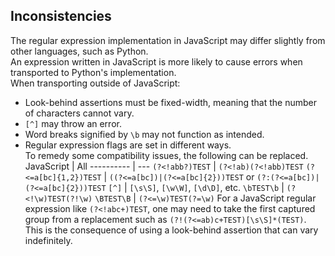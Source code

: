 ## Inconsistencies
The regular expression implementation in JavaScript may differ slightly from other languages, such as Python.  
An expression written in JavaScript is more likely to cause errors when transported to Python's implementation.  
When transporting outside of JavaScript:
* Look-behind assertions must be fixed-width, meaning that the number of characters cannot vary.
* `[^]` may throw an error.
* Word breaks signified by `\b` may not function as intended.
* Regular expression flags are set in different ways.  
To remedy some compatibility issues, the following can be replaced.
JavaScript | All
---------- | ---
`(?<!abb?)TEST` | `(?<!ab)(?<!abb)TEST`
`(?<=a[bc]{1,2})TEST` | `((?<=a[bc])|(?<=a[bc]{2}))TEST` or `(?:(?<=a[bc])|(?<=a[bc]{2}))TEST`
`[^]` | `[\s\S]`, `[\w\W]`, `[\d\D]`, etc.
`\bTEST\b` | `(?<!\w)TEST(?!\w)`
`\BTEST\B` | `(?<=\w)TEST(?=\w)`
For a JavaScript regular expression like `(?<!abc+)TEST`, one may need to take the first captured group from a replacement such as `(?!(?<=ab)c+TEST)[\s\S]*(TEST)`.  
This is the consequence of using a look-behind assertion that can vary indefinitely.

